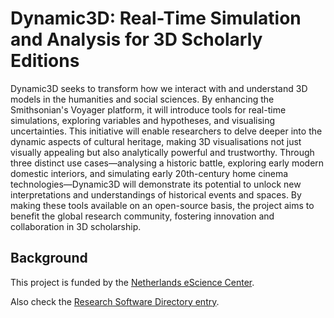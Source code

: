 # Dynamic3D: Real-Time Simulation and Analysis for 3D Scholarly Editions

Dynamic3D seeks to transform how we interact with and understand 3D models in the humanities and social sciences.
By enhancing the Smithsonian's Voyager platform, it will introduce tools for real-time simulations, exploring variables
and hypotheses, and visualising uncertainties. This initiative will enable researchers to delve deeper into the dynamic
aspects of cultural heritage, making 3D visualisations not just visually appealing but also analytically powerful and
trustworthy. Through three distinct use cases—analysing a historic battle, exploring early modern domestic interiors, and
simulating early 20th-century home cinema technologies—Dynamic3D will demonstrate its potential to unlock new
interpretations and understandings of historical events and spaces. By making these tools available on an open-source
basis, the project aims to benefit the global research community, fostering innovation and collaboration in 3D
scholarship.

## Background

This project is funded by the [Netherlands eScience Center](https://www.esciencecenter.nl/).

Also check the [Research Software Directory entry](https://research-software-directory.org/projects/dynamic3d).
